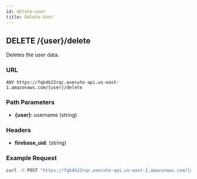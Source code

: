 ```yaml
---
id: delete-user
title: Delete User
---
```


## DELETE /\{user\}/delete

Deletes the user data.

### URL

`ANY https://fqk4k22rqc.execute-api.us-east-1.amazonaws.com/{user}/delete`

### Path Parameters

- **\{user\}**: username (string)

### Headers

- **firebase_uid**: (string)

### Example Request

```bash
curl -X POST "https://fqk4k22rqc.execute-api.us-east-1.amazonaws.com/{user}/delete"
```